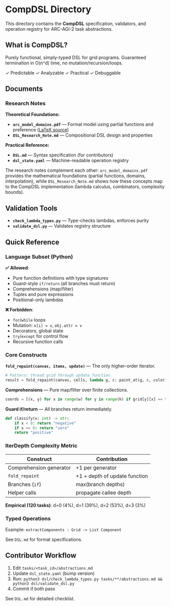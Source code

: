 # CompDSL Directory

This directory contains the **CompDSL** specification, validators, and operation registry for ARC-AGI-2 task abstractions.

## What is CompDSL?

Purely functional, simply-typed DSL for grid programs. Guaranteed termination in O(n^d) time, no mutation/recursion/loops.

✓ Predictable ✓ Analyzable ✓ Practical ✓ Debuggable

## Documents

### Research Notes

**Theoretical Foundations:**
- **`arc_model_domains.pdf`** — Formal model using partial functions and preference ([LaTeX source](arc_model_domains.tex))
- **`DSL_Research_Note.md`** — Compositional DSL design and properties

**Practical Reference:**
- **`DSL.md`** — Syntax specification (for contributors)
- **`dsl_state.yaml`** — Machine-readable operation registry

The research notes complement each other: `arc_model_domains.pdf` provides the mathematical foundations (partial functions, domains, interpolation), while `DSL_Research_Note.md` shows how these concepts map to the CompDSL implementation (lambda calculus, combinators, complexity bounds).

## Validation Tools

- **`check_lambda_types.py`** — Type-checks lambdas, enforces purity
- **`validate_dsl.py`** — Validates registry structure

## Quick Reference

### Language Subset (Python)

**✅ Allowed**:
- Pure function definitions with type signatures
- Guard-style `if/return` (all branches must return)
- Comprehensions (map/filter)
- Tuples and pure expressions
- Positional-only lambdas

**❌ Forbidden**:
- `for`/`while` loops
- Mutation: `x[i] = v`, `obj.attr = v`
- Decorators, global state
- `try`/`except` for control flow
- Recursive function calls

### Core Constructs

**`fold_repaint(canvas, items, update)`** — The only higher-order iterator.

```python
# Pattern: thread grid through update function
result = fold_repaint(canvas, cells, lambda g, c: paint_at(g, c, color))
```

**Comprehensions** — Pure map/filter over finite collections.

```python
coords = [(x, y) for x in range(w) for y in range(h) if grid[y][x] == target]
```

**Guard if/return** — All branches return immediately.

```python
def classify(x: int) -> str:
    if x < 0: return "negative"
    if x == 0: return "zero"
    return "positive"
```

### IterDepth Complexity Metric

| Construct | Contribution |
|-----------|--------------|
| Comprehension generator | +1 per generator |
| `fold_repaint` | +1 + depth of update function |
| Branches (`if`) | max(branch depths) |
| Helper calls | propagate callee depth |

**Empirical (120 tasks)**: d=0 (4%), d=1 (39%), d=2 (53%), d=3 (3%)

### Typed Operations

Example: `extractComponents : Grid -> List Component`

See `DSL.md` for format specifications.

## Contributor Workflow

1. Edit `tasks/<task_id>/abstractions.md`
2. Update `dsl_state.yaml` (bump version)
3. Run: `python3 dsl/check_lambda_types.py tasks/**/abstractions.md && python3 dsl/validate_dsl.py`
4. Commit if both pass

See `DSL.md` for detailed checklist.
